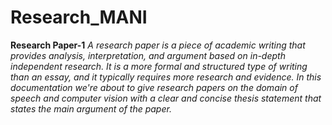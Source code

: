 # Research_MANI
**Research Paper-1**
   *A research paper is a piece of academic writing that provides analysis, interpretation, and argument based on in-depth independent research. It is a more formal and structured type of writing than an essay, and it typically requires more research and evidence.
In this documentation we're about to give research papers on the domain of speech and computer vision with a clear and concise thesis statement that states the main argument of the paper.*
